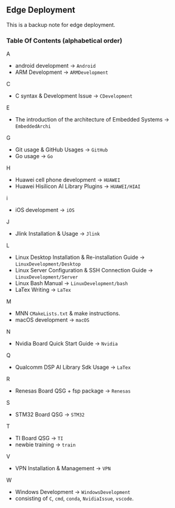 ## Edge Deployment
This is a backup note for edge deployment.

### Table Of Contents (alphabetical order)
A
- android development -> `Android`
- ARM Development -> `ARMDevelopment`

C
- C syntax & Development Issue -> `CDevelopment`

E
- The introduction of the architecture of Embedded Systems -> `EmbeddedArchi`

G
- Git usage & GitHub Usages -> `GitHub`
- Go usage -> `Go`

H
- Huawei cell phone development -> `HUAWEI`
- Huawei Hisilicon AI Library Plugins -> `HUAWEI/HIAI`

i
- iOS development -> `iOS`

J
- Jlink Installation & Usage -> `Jlink`

L
- Linux Desktop Installation & Re-installation Guide -> `LinuxDevelopment/Desktop`
- Linux Server Configuration & SSH Connection Guide -> `LinuxDevelopment/Server`
- Linux Bash Manual -> `LinuxDevelopment/bash`
- LaTex Writing -> `LaTex`

M
- MNN `CMakeLists.txt` & make instructions.
- macOS development -> `macOS`

N
- Nvidia Board Quick Start Guide -> `Nvidia`

Q
- Qualcomm DSP AI Library Sdk Usage -> `LaTex`

R
- Renesas Board QSG + fsp package -> `Renesas`

S
- STM32 Board QSG -> `STM32`

T
- TI Board QSG -> `TI`
- newbie training -> `train`

V
- VPN Installation & Management -> `VPN`

W
- Windows Development -> `WindowsDevelopment`
- consisting of `C`, `cmd`, `conda`, `NvidiaIssue`, `vscode`.